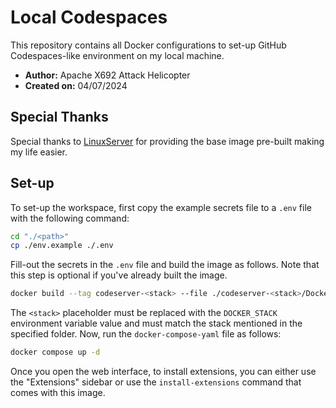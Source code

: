 # Local Codespaces

This repository contains all Docker configurations to set-up GitHub Codespaces-like environment on my local machine.

- **Author:** Apache X692 Attack Helicopter
- **Created on:** 04/07/2024

## Special Thanks

Special thanks to [LinuxServer](https://github.com/linuxserver) for providing the base image pre-built making my life easier.

## Set-up

To set-up the workspace, first copy the example secrets file to a `.env` file with the following command:

```bash
cd "./<path>"
cp ./env.example ./.env
```

Fill-out the secrets in the `.env` file and build the image as follows. Note that this step is optional if you've already built the image.

```bash
docker build --tag codeserver-<stack> --file ./codeserver-<stack>/Dockerfile ./
```

The `<stack>` placeholder must be replaced with the `DOCKER_STACK` environment variable value and must match the stack mentioned in the specified folder. Now, run the `docker-compose-yaml` file as follows:

```bash
docker compose up -d
```

Once you open the web interface, to install extensions, you can either use the "Extensions" sidebar or use the `install-extensions` command that comes with this image.
